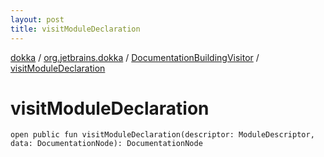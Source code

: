 ```yaml
---
layout: post
title: visitModuleDeclaration
---
```

[dokka](../../index.md) / [org.jetbrains.dokka](../index.md) / [DocumentationBuildingVisitor](index.md) / [visitModuleDeclaration](visitModuleDeclaration.md)

# visitModuleDeclaration

```
open public fun visitModuleDeclaration(descriptor: ModuleDescriptor, data: DocumentationNode): DocumentationNode
```
